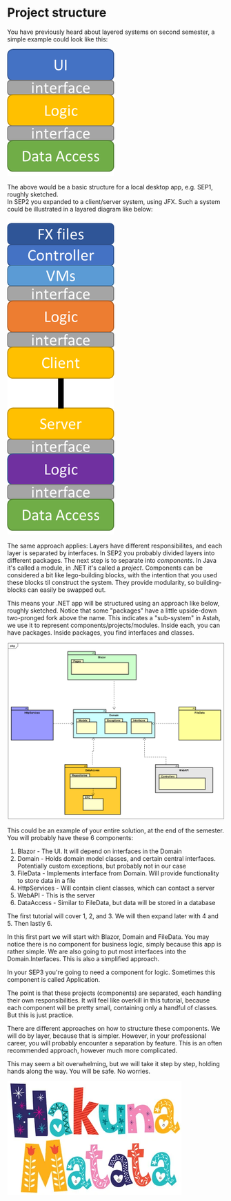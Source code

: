# Project structure
You have previously heard about layered systems on second semester, a simple example could look like this:

![img.png](Resources/SimpleArch.png)

The above would be a basic structure for a local desktop app, e.g. SEP1, roughly sketched.  
In SEP2 you expanded to a client/server system, using JFX. Such a system could be illustrated in a layared diagram like below:

![img_1.png](Resources/CSArch.png)

The same approach applies: Layers have different responsibilites, and each layer is separated by interfaces. In SEP2 you probably divided layers into different packages.
The next step is to separate into *components*. In Java it's called a module, in .NET it's called a *project*. 
Components can be considered a bit like lego-building blocks, with the intention that you used these blocks til construct the system. They provide modularity, so building-blocks can easily be swapped out.

This means your .NET app will be structured using an approach like below, roughly sketched. Notice that some "packages" have a little upside-down two-pronged fork above the name. This indicates a "sub-system" in Astah, we use it to represent components/projects/modules. Inside each, you can have packages. Inside packages, you find interfaces and classes.

![](Resources/FinalAppStructure.png)

This could be an example of your entire solution, at the end of the semester. You will probably have these 6 components: 
1) Blazor - The UI. It will depend on interfaces in the Domain
2) Domain - Holds domain model classes, and certain central interfaces. Potentially custom exceptions, but probably not in our case
3) FileData - Implements interface from Domain. Will provide functionality to store data in a file 
4) HttpServices - Will contain client classes, which can contact a server 
5) WebAPI - This is the server
6) DataAccess - Similar to FileData, but data will be stored in a database

The first tutorial will cover 1, 2, and 3. We will then expand later with 4 and 5. Then lastly 6.

In this first part we will start with Blazor, Domain and FileData. You may notice there is no component for business logic, simply because this app is rather simple. We are also going to put most interfaces into the Domain.Interfaces. This is also a simplified approach. 

In your SEP3 you're going to need a component for logic. Sometimes this component is called Application. 

The point is that these projects (components) are separated, each handling their own responsibilities. It will feel like overkill in this tutorial, because each component will be pretty small, containing only a handful of classes. But this is just practice. 

There are different approaches on how to structure these components. We will do by layer, because that is simpler. However, in your professional career, you will probably encounter a separation by feature. This is an often recommended approach, however much more complicated. 

This may seem a bit overwhelming, but we will take it step by step, holding hands along the way. You will be safe. No worries.

![img.png](Resources/HakunaMatata.png)